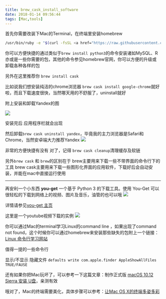 ```yaml
---
title: brew_cask_install_software
date: 2018-01-14 09:56:44
tags: [Mac,tools]
---
```


首先你需要改装下Mac的Terminal，在终端里安装homebrew

``` bash
/usr/bin/ruby -e "$(curl -fsSL <a href="https://raw.githubusercontent.com/Homebrew/install/master/install"
```

你可以方便快捷的通过类似于`brew install python3`的命令安装诸如MySQL、R亦或是一些你需要的包，其他的命令参见homebrew官网，你可以方便的升级或卸载各种各样的包

另外在这里推荐你 `brew install cask`

比如说我们想安装纯洁的chrome浏览器 `brew cask install google-chrome`就好啦，而且下载速度很快，当然哪天用的不舒服了，uninstall就好

附上安装和卸载Yandex的图

![](image/165839nk1c2bqgw4qqbcab.png)

安装完后 应用程序栏就会出现

然后卸载`brew cask uninstall yandex`，毕竟我的主力浏览器是Safari和Chrome，当然安卓端大力推荐Yandex
![](image/170054cxxdqoz7ozo5xzc7.png)

非常的方便快捷有没有
对了，记得 `brew cask cleanup`清理缓存及软链

另外`brew cask` 和 `brew`的区别在于 brew主要用来下载一些不带界面的命令行下的工具
brew cask主要用来下载一些图形化界面的应用软件，下载好后会自动安装，并能在mac中直接运行使用

- - -

再安利一个小东西 **you-get**
一个基于 Python 3 的下载工具。使用 You-Get 可以很轻松的下载到网络上的视频、图片及音乐，油管的也可以哦
![](image/171135m4zaax6ardkp4aka.png)

详情请参见[you-get 主页](https://you-get.org/)

这里是一个youtube视频下载的实例
![](image/246E39B3-6EF5-4066-AB16-ACDC94FC4948.png)

你可以通过Mac的terminal学习Linux的command line ，如果出现了command not found，这个时候你可以通过homebrew来安装那些缺失的包附上一个链接：[Linux 命令行学习网站](https://billie66.github.io/TLCL/book/)

值得一提的一些命令行

显示/不显示 隐藏文件 `defaults write com.apple.finder AppleShowAllFiles TRUE/FAUSE`

还有如果你把Mac玩坏了，可以参考一下这篇文章：制作正式版 [macOS 10.12 Sierra 安装 U盘](http://www.jianshu.com/p/a1851d7deee8)，亲测有效

哦对了，Mac的终端需要美化，具体步骤可以参考：[让Mac OS X的终端多姿多彩](http://linfan.info/blog/2012/02/27/colorful-terminal-in-mac/)

